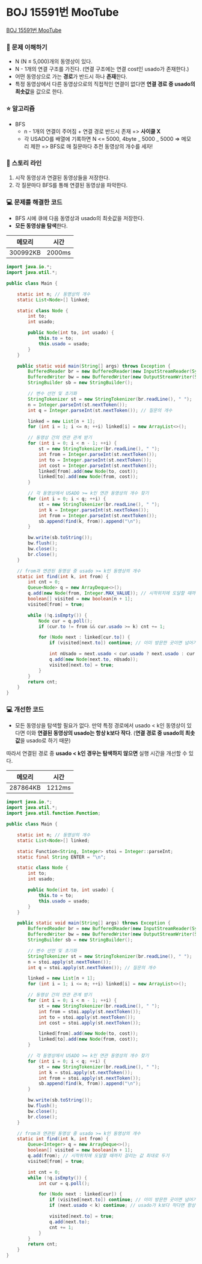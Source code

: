 # BOJ 15591번 MooTube

[BOJ 15591번 MooTube](https://www.acmicpc.net/problem/15591)

### 🤔 문제 이해하기

- N (N ≤ 5,000)개의 동영상이 있다.
- N - 1개의 연결 구조를 가진다. (연결 구조에는 연결 cost인 usado가 존재한다.)
- 어떤 동영상으로 가는 **경로**가 반드시 하나 **존재**한다.
- 특정 동영상에서 다른 동영상으로의 직접적인 연결이 없다면 **연결 경로 중 usado의 최솟값**을 값으로 한다.

### ⭐ 알고리즘

- BFS
  - n - 1개의 연결이 주어짐 + 연결 경로 반드시 존재 => **사이클 X**
  - 각 USADO를 배열에 기록하면 N <= 5000, 4byte _ 5000 _ 5000 => 메모리 제한
    => BFS로 매 질문마다 추천 동영상의 개수를 세자!

### 📖 스토리 라인

1. 시작 동영상과 연결된 동영상들을 저장한다.
2. 각 질문마다 BFS를 통해 연결된 동영상을 파악한다.

### 💻 문제를 해결한 코드

- BFS 시에 큐에 다음 동영상과 usado의 최솟값을 저장한다.
- **모든 동영상을 탐색**한다.

| 메모리   | 시간   |
| -------- | ------ |
| 300992KB | 2000ms |

```java
import java.io.*;
import java.util.*;

public class Main {

    static int n; // 동영상의 개수
    static List<Node>[] linked;

    static class Node {
        int to;
        int usado;

        public Node(int to, int usado) {
            this.to = to;
            this.usado = usado;
        }
    }

    public static void main(String[] args) throws Exception {
        BufferedReader br = new BufferedReader(new InputStreamReader(System.in));
        BufferedWriter bw = new BufferedWriter(new OutputStreamWriter(System.out));
        StringBuilder sb = new StringBuilder();

        // 변수 선언 및 초기화
        StringTokenizer st = new StringTokenizer(br.readLine(), " ");
        n = Integer.parseInt(st.nextToken());
        int q = Integer.parseInt(st.nextToken()); // 질문의 개수

        linked = new List[n + 1];
        for (int i = 1; i <= n; ++i) linked[i] = new ArrayList<>();

        // 동영상 간의 연관 관계 받기
        for (int i = 0; i < n - 1; ++i) {
            st = new StringTokenizer(br.readLine(), " ");
            int from = Integer.parseInt(st.nextToken());
            int to = Integer.parseInt(st.nextToken());
            int cost = Integer.parseInt(st.nextToken());
            linked[from].add(new Node(to, cost));
            linked[to].add(new Node(from, cost));
        }

        // 각 동영상에서 USADO >= k인 연관 동영상의 개수 찾기
        for (int i = 0; i < q; ++i) {
            st = new StringTokenizer(br.readLine(), " ");
            int k = Integer.parseInt(st.nextToken());
            int from = Integer.parseInt(st.nextToken());
            sb.append(find(k, from)).append("\n");
        }

        bw.write(sb.toString());
        bw.flush();
        bw.close();
        br.close();
    }

    // from과 연관된 동영상 중 usado >= k인 동영상의 개수
    static int find(int k, int from) {
        int cnt = 0;
        Queue<Node> q = new ArrayDeque<>();
        q.add(new Node(from, Integer.MAX_VALUE)); // 시작위치에 도달할 때까지 걸리는 값 최대로 두기
        boolean[] visited = new boolean[n + 1];
        visited[from] = true;

        while (!q.isEmpty()) {
            Node cur = q.poll();
            if (cur.to != from && cur.usado >= k) cnt += 1;

            for (Node next : linked[cur.to]) {
                if (visited[next.to]) continue; // 이미 방문한 곳이면 넘어가기

                int nUsado = next.usado < cur.usado ? next.usado : cur.usado;
                q.add(new Node(next.to, nUsado));
                visited[next.to] = true;
            }
        }
        return cnt;
    }
}

```

### 💻 개선한 코드

- 모든 동영상을 탐색할 필요가 없다.
  만약 특정 경로에서 usado < k인 동영상이 있다면 이와 **연결된 동영상의 usado는 항상 k보다 작다**.
  (**연결 경로 중 usado의 최솟값**을 usado로 하기 때문)

따라서 연결된 경로 중 **usado < k인 경우는 탐색하지 않으면** 실행 시간을 개선할 수 있다.

| 메모리   | 시간   |
| -------- | ------ |
| 287864KB | 1212ms |

```java
import java.io.*;
import java.util.*;
import java.util.function.Function;

public class Main {

    static int n; // 동영상의 개수
    static List<Node>[] linked;

    static Function<String, Integer> stoi = Integer::parseInt;
    static final String ENTER = "\n";

    static class Node {
        int to;
        int usado;

        public Node(int to, int usado) {
            this.to = to;
            this.usado = usado;
        }
    }

    public static void main(String[] args) throws Exception {
        BufferedReader br = new BufferedReader(new InputStreamReader(System.in));
        BufferedWriter bw = new BufferedWriter(new OutputStreamWriter(System.out));
        StringBuilder sb = new StringBuilder();

        // 변수 선언 및 초기화
        StringTokenizer st = new StringTokenizer(br.readLine(), " ");
        n = stoi.apply(st.nextToken());
        int q = stoi.apply(st.nextToken()); // 질문의 개수

        linked = new List[n + 1];
        for (int i = 1; i <= n; ++i) linked[i] = new ArrayList<>();

        // 동영상 간의 연관 관계 받기
        for (int i = 0; i < n - 1; ++i) {
            st = new StringTokenizer(br.readLine(), " ");
            int from = stoi.apply(st.nextToken());
            int to = stoi.apply(st.nextToken());
            int cost = stoi.apply(st.nextToken());

            linked[from].add(new Node(to, cost));
            linked[to].add(new Node(from, cost));
        }

        // 각 동영상에서 USADO >= k인 연관 동영상의 개수 찾기
        for (int i = 0; i < q; ++i) {
            st = new StringTokenizer(br.readLine(), " ");
            int k = stoi.apply(st.nextToken());
            int from = stoi.apply(st.nextToken());
            sb.append(find(k, from)).append("\n");
        }

        bw.write(sb.toString());
        bw.flush();
        bw.close();
        br.close();
    }

    // from과 연관된 동영상 중 usado >= k인 동영상의 개수
    static int find(int k, int from) {
        Queue<Integer> q = new ArrayDeque<>();
        boolean[] visited = new boolean[n + 1];
        q.add(from); // 시작위치에 도달할 때까지 걸리는 값 최대로 두기
        visited[from] = true;

        int cnt = 0;
        while (!q.isEmpty()) {
            int cur = q.poll();

            for (Node next : linked[cur]) {
                if (visited[next.to]) continue; // 이미 방문한 곳이면 넘어가기
                if (next.usado < k) continue; // usado가 k보다 작다면 항상 usado보다 작음

                visited[next.to] = true;
                q.add(next.to);
                cnt += 1;
            }
        }
        return cnt;
    }
}
```
